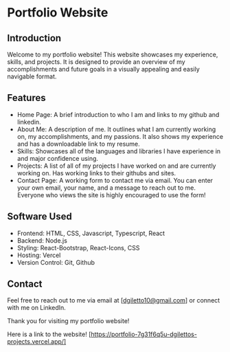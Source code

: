 # Portfolio Website

## Introduction

Welcome to my portfolio website! This website showcases my experience, skills, and projects. It is designed to provide an overview of my accomplishments and future goals in a visually appealing and easily navigable format.

## Features
* Home Page: A brief introduction to who I am and links to my github and linkedin.
* About Me: A description of me. It outlines what I am currently working on, my accomplishments, and my passions. It also shows my experience and has a downloadable link to my resume.
* Skills: Showcases all of the languages and libraries I have experience in and major confidence using.
* Projects: A list of all of my projects I have worked on and are currently working on. Has working links to their githubs and sites.
* Contact Page: A working form to contact me via email. You can enter your own email, your name, and a message to reach out to me. Everyone who views the site is highly encouraged to use the form!

## Software Used
* Frontend: HTML, CSS, Javascript, Typescript, React
* Backend: Node.js
* Styling: React-Bootstrap, React-Icons, CSS
* Hosting: Vercel
* Version Control: Git, Github

## Contact
Feel free to reach out to me via email at [dgiletto10@gmail.com] or connect with me on LinkedIn.

Thank you for visiting my portfolio website!

Here is a link to the website! [https://portfolio-7g31f6q5u-dgilettos-projects.vercel.app/]


